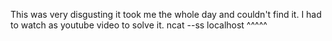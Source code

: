 This was very disgusting it took me the whole day and couldn't find it.
I had to watch as youtube video to solve it.
ncat --ss localhost  ^^^^^